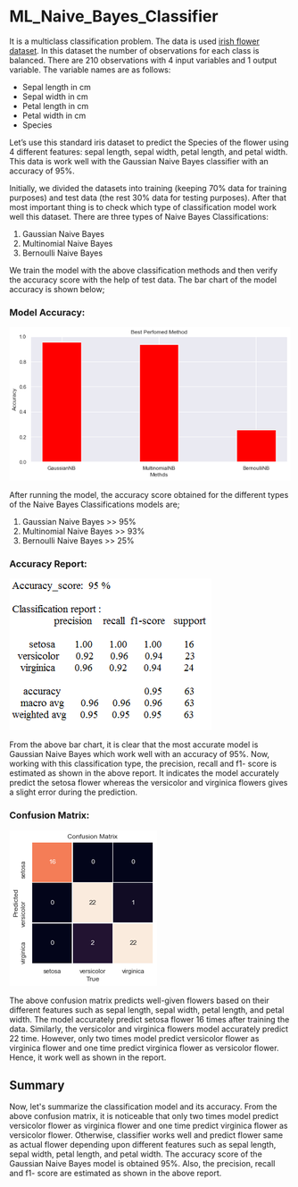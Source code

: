 # ML_Naive_Bayes_Classifier

It is a multiclass classification problem. The data is used <a href="https://github.com/Krishnkumar542/ML_Naive_Bayes_Classifier/blob/main/iris_flower_dataset.csv">irish flower dataset</a>. In this dataset the number of observations for each class is balanced. There are 210 observations with 4 input variables and 1 output variable. The variable names are as follows:

- Sepal length in cm
- Sepal width in cm
- Petal length in cm
- Petal width in cm
- Species

Let’s use this standard iris dataset to predict the Species of the flower using 4 different features: sepal length, sepal width, petal length, and petal width. This data is work well with the Gaussian Naive Bayes classifier with an accuracy of 95%.

Initially, we divided the datasets into training (keeping 70% data for training purposes) and test data (the rest 30% data for testing purposes). After that most important thing is to check which type of classification model work well this dataset. There are three types of Naive Bayes Classifications:
1. Gaussian Naive Bayes
2. Multinomial Naive Bayes
3. Bernoulli Naive Bayes

We train the model with the above classification methods and then verify the accuracy score with the help of test data. The bar chart of the model accuracy is shown below;

### Model Accuracy:

![Model Accuracy](https://github.com/Krishnkumar542/ML_Naive_Bayes_Classifier/blob/main/Accuracy.png)

After running the model, the accuracy score obtained for the different types of the Naive Bayes Classifications models are;
1. Gaussian Naive Bayes >> 95%
2. Multinomial Naive Bayes >> 93%
3. Bernoulli Naive Bayes >> 25%

### Accuracy Report:

![Accuracy Report](https://github.com/Krishnkumar542/ML_Naive_Bayes_Classifier/blob/main/Accuracy_report.png)

From the above bar chart, it is clear that the most accurate model is Gaussian Naive Bayes which work well with an accuracy of 95%. Now, working with this classification type, the precision, recall and f1- score is estimated as shown in the above report. It indicates the model accurately predict the setosa flower whereas the versicolor and virginica flowers gives a slight error during the prediction.

### Confusion Matrix:

![Confusion Matrix](https://github.com/Krishnkumar542/ML_Naive_Bayes_Classifier/blob/main/CM.png)

The above confusion matrix predicts well-given flowers based on their different features such as sepal length, sepal width, petal length, and petal width. The model accurately predict setosa flower 16 times after training the data. Similarly, the versicolor and virginica flowers model accurately predict 22 time. However, only two times model predict versicolor flower as virginica flower and one time predict virginica flower as versicolor flower. Hence, it work well as shown in the report.

## Summary
Now, let's summarize the classification model and its accuracy. From the above confusion matrix, it is noticeable that only two times model predict versicolor flower as virginica flower and one time predict virginica flower as versicolor flower. Otherwise, classifier works well and predict flower same as actual flower depending upon different features such as sepal length, sepal width, petal length, and petal width. The accuracy score of the Gaussian Naive Bayes model is obtained 95%. Also, the precision, recall and f1- score are estimated as shown in the above report.
